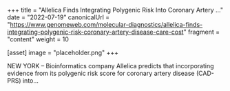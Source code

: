 +++
title = "Allelica Finds Integrating Polygenic Risk Into Coronary Artery ..."
date = "2022-07-19"
canonicalUrl = "https://www.genomeweb.com/molecular-diagnostics/allelica-finds-integrating-polygenic-risk-coronary-artery-disease-care-cost"
fragment = "content"
weight = 10

[asset]
    image = "placeholder.png"
+++

NEW YORK – Bioinformatics company Allelica predicts that incorporating 
evidence from its polygenic risk score for coronary artery disease 
(CAD-PRS) into...
